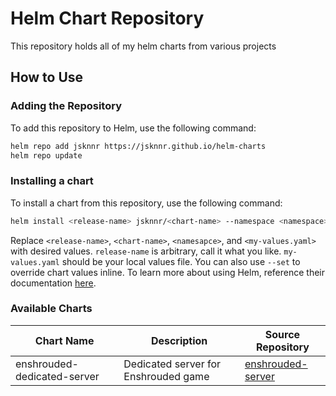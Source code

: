 # Helm Chart Repository

This repository holds all of my helm charts from various projects

## How to Use

### Adding the Repository

To add this repository to Helm, use the following command:

```bash
helm repo add jsknnr https://jsknnr.github.io/helm-charts
helm repo update
```

### Installing a chart

To install a chart from this repository, use the following command:

```bash
helm install <release-name> jsknnr/<chart-name> --namespace <namespace> --values <my-values.yaml>
```

Replace `<release-name>`, `<chart-name>`, `<namesapce>`, and `<my-values.yaml>` with desired values.
`release-name` is arbitrary, call it what you like. `my-values.yaml` should be your local values file. You can also use `--set` to override chart values inline. To learn more about using Helm, reference their documentation [here](https://helm.sh/docs/intro/using_helm/).


### Available Charts

| Chart Name | Description | Source Repository |
| ---------- | ----------- | ----------------- |
| enshrouded-dedicated-server | Dedicated server for Enshrouded game | [enshrouded-server](https://github.com/jsknnr/enshrouded-server) |
